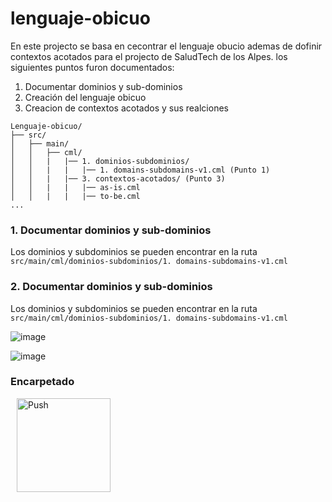 # lenguaje-obicuo

En este projecto se basa en cecontrar el lenguaje obucio ademas de dofinir contextos acotados para el projecto de SaludTech de los Alpes. los siguientes puntos furon documentados:

1. Documentar dominios y sub-dominios
2. Creación del lenguaje obicuo
3. Creacion de contextos acotados y sus realciones

```
Lenguaje-obicuo/
├── src/
│   ├── main/
│   │   ├── cml/
│   │   |   |── 1. dominios-subdominios/
│   │   |   |   |── 1. domains-subdomains-v1.cml (Punto 1)
│   │   |   |── 3. contextos-acotados/ (Punto 3)
│   │   |   |   |── as-is.cml
│   │   |   |   |── to-be.cml
...
```

### 1. Documentar dominios y sub-dominios

Los dominios y subdominios se pueden encontrar en la ruta `src/main/cml/dominios-subdominios/1. domains-subdomains-v1.cml`

### 2. Documentar dominios y sub-dominios

Los dominios y subdominios se pueden encontrar en la ruta `src/main/cml/dominios-subdominios/1. domains-subdomains-v1.cml`

![image](https://github.com/user-attachments/assets/2c4aae14-a396-40ba-9842-1fb86b925b75)

![image](https://github.com/user-attachments/assets/de3957b5-69dd-4fea-ae78-62437cea57db)



### Encarpetado

<a href="https://gitpod.io/#https://github.com/Rabbits-4/lenguaje-obicuo" style="padding: 10px;">
    <img src="https://gitpod.io/button/open-in-gitpod.svg" width="150" alt="Push" align="center">
</a>
